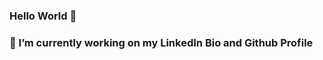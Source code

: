 ### Hello World 👋
### 🔭 I’m currently working on my LinkedIn Bio and Github Profile
<img src="https://media.giphy.com/media/cge9nG7e7wKWbMm9cY/giphy.gif" alt="">
<!--
**JarothD/JarothD** is a ✨ _special_ ✨ repository because its `README.md` (this file) appears on your GitHub profile.